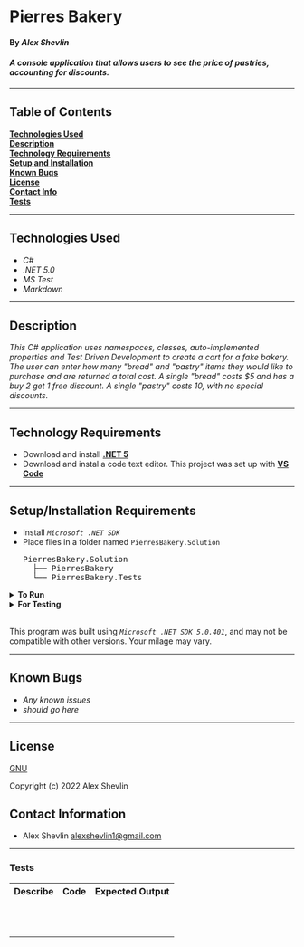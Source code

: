 # Pierres Bakery

#### By _**Alex Shevlin**_  

#### _A console application that allows users to see the price of pastries, accounting for discounts._  

---

## Table of Contents

**[Technologies Used](#technologies-used)  
[Description](#description)  
[Technology Requirements](#technology-requirements)  
[Setup and Installation](#setupinstallation-requirements)  
[Known Bugs](#known-bugs)  
[License](#license)  
[Contact Info](#contact-information)  
[Tests](#tests)**

---

## Technologies Used

* _C#_
* _.NET 5.0_
* _MS Test_
* _Markdown_

---
## Description

_This C# application uses namespaces, classes, auto-implemented properties and Test Driven Development to create a cart for a fake bakery. The user can enter how many "bread" and "pastry" items they would like to purchase and are returned a total cost. A single "bread" costs $5 and has a buy 2 get 1 free discount. A single "pastry" costs 10, with no special discounts._

---

## Technology Requirements

* Download and install **[.NET 5](https://dotnet.microsoft.com/en-us/download/dotnet/5.0)**  
* Download and instal a code text editor. This project was set up with **[VS Code](https://code.visualstudio.com/)**

---

## Setup/Installation Requirements

* Install *`Microsoft .NET SDK`*
* Place files in a folder named `PierresBakery.Solution`
    <pre>PierresBakery.Solution
    ├── PierresBakery
    └── PierresBakery.Tests</pre>
<details>
<summary><strong>To Run</strong></summary>
Navigate to  
   <pre>PierresBakery.Solution
   ├── <strong>PierresBakeryName</strong>
   └── PierresBakery.Tests</pre>

Run ```$ dotnet run``` in the console
</details>

<details>
<summary><strong>For Testing</strong></summary>
Navigate to  
    <pre>PierresBakery.Solution
    ├── PierresBakery
    └── <strong>PierresBakery.Tests</strong></pre>

Run ```$ dotnet test``` in the console

</details>
<br>

This program was built using *`Microsoft .NET SDK 5.0.401`*, and may not be compatible with other versions. Your milage may vary.

---
## Known Bugs

* _Any known issues_
* _should go here_

---

## License

[GNU](/LICENSE-GNU)

Copyright (c) 2022 Alex Shevlin

## Contact Information

* Alex Shevlin <alexshevlin1@gmail.com>

----

### **Tests**

<table>
  <tr>
    <th>Describe</th>
    <th>Code</th>
    <th>Expected Output</th>
  </tr>
  <tr>
    <td></td>
    <td>
    <br>
    <br>
    <br>
    </td>
    <td></td>
  </tr>
  </table>